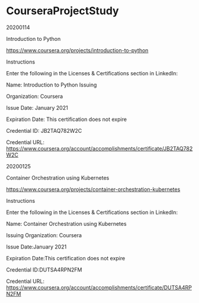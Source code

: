 # CourseraProjectStudy

20200114

Introduction to Python

https://www.coursera.org/projects/introduction-to-python

Instructions

Enter the following in the Licenses & Certifications section in LinkedIn:

Name: Introduction to Python Issuing 

Organization: Coursera 

Issue Date: January 2021 

Expiration Date: This certification does not expire

Credential ID: JB2TAQ782W2C

Credential URL: https://www.coursera.org/account/accomplishments/certificate/JB2TAQ782W2C


20200125

Container Orchestration using Kubernetes

https://www.coursera.org/projects/container-orchestration-kubernetes

Instructions

Enter the following in the Licenses & Certifications section in LinkedIn:

Name: Container Orchestration using Kubernetes

Issuing Organization: Coursera

Issue Date:January 2021

Expiration Date:This certification does not expire

Credential ID:DUTSA4RPN2FM

Credential URL: https://www.coursera.org/account/accomplishments/certificate/DUTSA4RPN2FM

